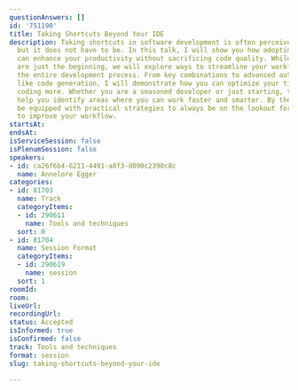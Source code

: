 ```yaml
---
questionAnswers: []
id: '751190'
title: Taking Shortcuts Beyond Your IDE
description: Taking shortcuts in software development is often perceived as risky,
  but it does not have to be. In this talk, I will show you how adopting smart shortcuts
  can enhance your productivity without sacrificing code quality. While IDE shortcuts
  are just the beginning, we will explore ways to streamline your workflow across
  the entire development process. From key combinations to advanced automation techniques
  like code generation, I will demonstrate how you can optimize your time and enjoy
  coding more. Whether you are a seasoned developer or just starting, this talk will
  help you identify areas where you can work faster and smarter. By the end, you will
  be equipped with practical strategies to always be on the lookout for opportunities
  to improve your workflow.
startsAt:
endsAt:
isServiceSession: false
isPlenumSession: false
speakers:
- id: ca26f6b4-6211-4491-a8f3-d090c2390c8c
  name: Annelore Egger
categories:
- id: 81703
  name: Track
  categoryItems:
  - id: 290611
    name: Tools and techniques
  sort: 0
- id: 81704
  name: Session Format
  categoryItems:
  - id: 290619
    name: session
  sort: 1
roomId:
room:
liveUrl:
recordingUrl:
status: Accepted
isInformed: true
isConfirmed: false
track: Tools and techniques
format: session
slug: taking-shortcuts-beyond-your-ide

---
```

